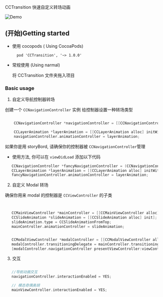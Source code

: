 

CCTransition  快速自定义转场动画

![Demo](https://raw.githubusercontent.com/xiongcaichang/CCTransition/master/Demo.gif)


## (开始)Getting started

* 使用 cocopods ( Using CocoaPods)
  

  ```
	pod 'CCTransition', '~> 1.0.0'
  ```


* 常规使用   (Using narmal)

   将   CCTransition  文件夹拖入项目

### Basic usage

 1. 自定义导航控制器转场

 创建一个 `CCNavigationController` 实例 
给控制器设置一种转场类型


 ```Objective-C

	 CCNavigationController *navigationController = [[CCNavigationController alloc] initWithRootViewController:viewController];

	 CCLayerAnimation *layerAnimation = [[CCLayerAnimation alloc] initWithType:CCLayerAnimationCover];
	 navigationController.animationController = layerAnimation;
 ```

  如果你是用 storyBord,  请确保你的控制器被 `CCNavigationController`管理

 * 使用方法, 你可以在 `viewDidLoad` 添加以下代码

 ```Objective-C
    CCNavigationController *fancyNavigationController = (CCNavigationController *)self.navigationController;
    CCLayerAnimation *layerAnimation = [[CCLayerAnimation alloc] initWithType:CCLayerAnimationCover];
    fancyNavigationController.animationController = layerAnimation;
 ```

 2. 自定义 Modal  转场

  确保你用来 modal 的控制器是 `CCViewController` 的子类


 ```Objective-C


    CCMainViewController *mainController = [[CCMainViewController alloc] initWithNibName:@"CCFirstViewController" bundle:nil];
    CCSlideAnimation *slideAnimation = [[CCSlideAnimation alloc] init];
    slideAnimation.type = CCSlideAnimationFromTop;
    mainController.animationController = slideAnimation;


    CCModalViewController *modalController = [[CCModalViewController alloc] initWithNibName:@"CCModalViewController" bundle:nil];
    modalController.transitioningDelegate = mainController.transitioningDelegate; // this is important for the transition to work
    [modalController.navigationController presentViewController:viewController animated:YES completion:nil];

 ```
 
 
 3. 交互


 ```Objective-C

    //导航动画交互
    navigationController.interactionEnabled = YES;

    // 模态奇偶奥胡
    mainViewController.interactionEnabled = YES;
 ```
